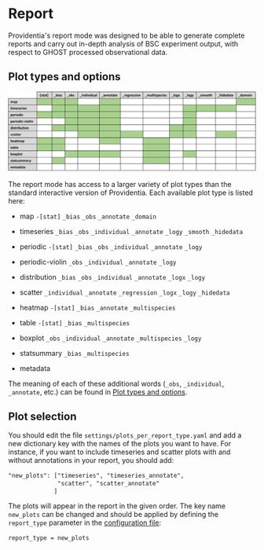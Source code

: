 # Report

Providentia's report mode was designed to be able to generate complete reports and carry out in-depth analysis of BSC experiment output, with respect to GHOST processed observational data.

## Plot types and options

![plot-types](uploads/3480eee87addd79fb0a9f8589b21d30f/plot-types.png)

The report mode has access to a larger variety of plot types than the standard interactive version of Providentia. Each available plot type is listed here:

* map `-[stat]` `_bias` `_obs` `_annotate` `_domain`

* timeseries `_bias` `_obs` `_individual` `_annotate` `_logy` `_smooth` `_hidedata`

* periodic `-[stat]` `_bias` `_obs` `_individual` `_annotate` `_logy`

* periodic-violin `_obs` `_individual` `_annotate` `_logy` 

* distribution `_bias` `_obs` `_individual` `_annotate` `_logx` `_logy` 

* scatter `_individual` `_annotate` `_regression` `_logx` `_logy` `_hidedata`

* heatmap `-[stat]` `_bias` `_annotate` `_multispecies`

* table `-[stat]` `_bias` `_multispecies`

* boxplot `_obs` `_individual` `_annotate` `_multispecies` `_logy`

* statsummary `_bias` `_multispecies`

* metadata

The meaning of each of these additional words (`_obs`, `_individual`, `_annotate`, etc.) can be found in [Plot types and options](Plot-types-and-options).

## Plot selection
You should edit the file `settings/plots_per_report_type.yaml` and add a new dictionary key with the names of the plots you want to have. For instance, if you want to include timeseries and scatter plots with and without annotations in your report, you should add:

```
"new_plots": ["timeseries", "timeseries_annotate", 
              "scatter", "scatter_annotate"
             ]
```

The plots will appear in the report in the given order. The key name `new_plots` can be changed and should be applied by defining the `report_type` parameter in the [configuration file](Configuration-files):

```
report_type = new_plots
```
